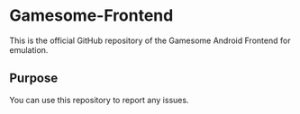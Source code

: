 # Gamesome-Frontend
This is the official GitHub repository of the Gamesome Android Frontend for emulation.

## Purpose
You can use this repository to report any issues.
